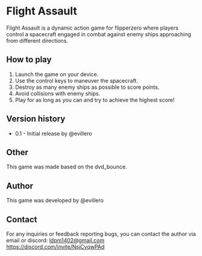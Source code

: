 # Flight Assault

Flight Assault is a dynamic action game for flipperzero where players control a spacecraft engaged in combat against enemy ships approaching from different directions.

## How to play

1. Launch the game on your device.
2. Use the control keys to maneuver the spacecraft.
3. Destroy as many enemy ships as possible to score points.
4. Avoid collisions with enemy ships.
5. Play for as long as you can and try to achieve the highest score!

## Version history

- 0.1 - Initial release by @evillero

## Other

This game was made based on the dvd_bounce.

## Author

This game was developed by @evillero

## Contact

For any inquiries or feedback reporting bugs, you can contact the author via email or discord: ldpm1402@gmail.com
https://discord.com/invite/NsjCvqwPAd

